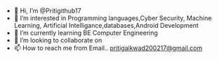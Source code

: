 - 👋 Hi, I’m @Pritigithub17
- 👀 I’m interested in Programming languages,Cyber Security, Machine Learning, Artificial Intelligance,databases,Android Development
- 🌱 I’m currently learning BE Computer Engineering
- 💞️ I’m looking to collaborate on 
- 📫 How to reach me from Email.. pritigaikwad200217@gmail.com

<!---
Pritigithub17/Pritigithub17 is a ✨ special ✨ repository because its `README.md` (this file) appears on your GitHub profile.
You can click the Preview link to take a look at your changes.
--->
